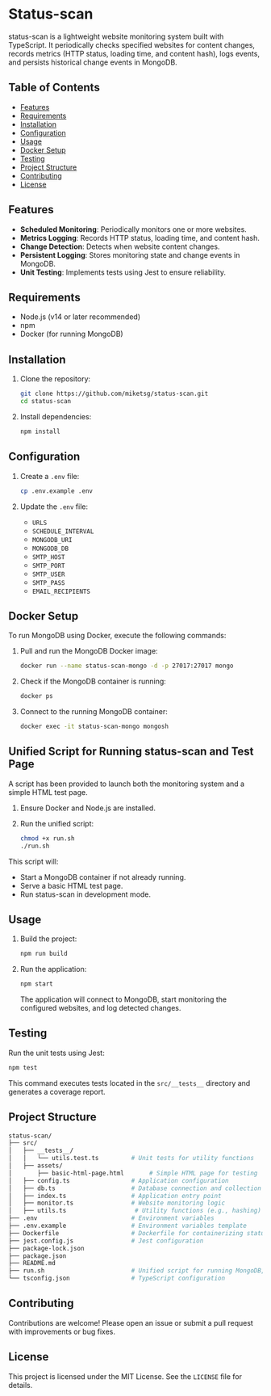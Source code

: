 # Status-scan

status-scan is a lightweight website monitoring system built with TypeScript. It periodically checks specified websites for content changes, records metrics (HTTP status, loading time, and content hash), logs events, and persists historical change events in MongoDB.


## Table of Contents

- [Features](#features)
- [Requirements](#requirements)
- [Installation](#installation)
- [Configuration](#configuration)
- [Usage](#usage)
- [Docker Setup](#docker-setup)
- [Testing](#testing)
- [Project Structure](#project-structure)
- [Contributing](#contributing)
- [License](#license)

## Features

- **Scheduled Monitoring**: Periodically monitors one or more websites.
- **Metrics Logging**: Records HTTP status, loading time, and content hash.
- **Change Detection**: Detects when website content changes.
- **Persistent Logging**: Stores monitoring state and change events in MongoDB.
- **Unit Testing**: Implements tests using Jest to ensure reliability.

## Requirements

- Node.js (v14 or later recommended)
- npm
- Docker (for running MongoDB)

## Installation

1. Clone the repository:

   ```sh
   git clone https://github.com/miketsg/status-scan.git
   cd status-scan
   ```

2. Install dependencies:

   ```sh
   npm install
   ```

## Configuration

1. Create a `.env` file:

   ```sh
   cp .env.example .env
   ```

2. Update the `.env` file:
   - `URLS`
   - `SCHEDULE_INTERVAL`
   - `MONGODB_URI`
   - `MONGODB_DB`
   - `SMTP_HOST`
   - `SMTP_PORT`
   - `SMTP_USER`
   - `SMTP_PASS`
   - `EMAIL_RECIPIENTS`

## Docker Setup

To run MongoDB using Docker, execute the following commands:

1. Pull and run the MongoDB Docker image:

   ```sh
   docker run --name status-scan-mongo -d -p 27017:27017 mongo
   ```

2. Check if the MongoDB container is running:

   ```sh
   docker ps
   ```

3. Connect to the running MongoDB container:

   ```sh
   docker exec -it status-scan-mongo mongosh
   ```

## Unified Script for Running status-scan and Test Page

A script has been provided to launch both the monitoring system and a simple HTML test page.

1. Ensure Docker and Node.js are installed.
2. Run the unified script:

   ```sh
   chmod +x run.sh
   ./run.sh
   ```

This script will:

- Start a MongoDB container if not already running.
- Serve a basic HTML test page.
- Run status-scan in development mode.

## Usage

1. Build the project:

   ```sh
   npm run build
   ```

2. Run the application:

   ```sh
   npm start
   ```

   The application will connect to MongoDB, start monitoring the configured websites, and log detected changes.

## Testing

Run the unit tests using Jest:

```sh
npm test
```

This command executes tests located in the `src/__tests__` directory and generates a coverage report.

## Project Structure

```bash
status-scan/
├── src/
│   ├── __tests__/
│   │   └── utils.test.ts         # Unit tests for utility functions
│   ├── assets/
│       ├── basic-html-page.html       # Simple HTML page for testing
│   ├── config.ts                 # Application configuration
│   ├── db.ts                     # Database connection and collection definitions
│   ├── index.ts                  # Application entry point
│   ├── monitor.ts                # Website monitoring logic
│   ├── utils.ts                   # Utility functions (e.g., hashing)
├── .env                          # Environment variables
├── .env.example                  # Environment variables template
├── Dockerfile                    # Dockerfile for containerizing status-scan
├── jest.config.js                # Jest configuration
├── package-lock.json
├── package.json
├── README.md
├── run.sh                        # Unified script for running MongoDB, test page, and app
└── tsconfig.json                 # TypeScript configuration
```

## Contributing

Contributions are welcome! Please open an issue or submit a pull request with improvements or bug fixes.

## License

This project is licensed under the MIT License. See the `LICENSE` file for details.
